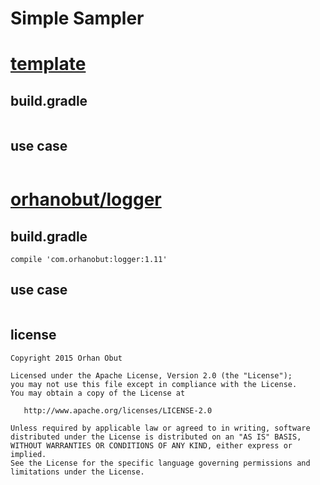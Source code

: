 # Simple Sampler


# [template]()

## build.gradle

```

```

## use case 

```java 

```



# [orhanobut/logger](https://github.com/orhanobut/logger)

## build.gradle

```
compile 'com.orhanobut:logger:1.11'
```

## use case 

```java 

```

## license

```
Copyright 2015 Orhan Obut

Licensed under the Apache License, Version 2.0 (the "License");
you may not use this file except in compliance with the License.
You may obtain a copy of the License at

   http://www.apache.org/licenses/LICENSE-2.0

Unless required by applicable law or agreed to in writing, software
distributed under the License is distributed on an "AS IS" BASIS,
WITHOUT WARRANTIES OR CONDITIONS OF ANY KIND, either express or implied.
See the License for the specific language governing permissions and
limitations under the License.
```
